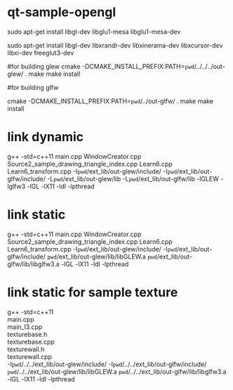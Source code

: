 # qt-sample-opengl
sudo apt-get install libgl-dev libglu1-mesa libglu1-mesa-dev



sudo apt-get install libgl-dev libxrandr-dev libxinerama-dev libxcursor-dev libxi-dev freeglut3-dev






#for building glew
cmake -DCMAKE_INSTALL_PREFIX:PATH=`pwd`/../../../out-glew/ .
make
make install



#for building glfw

cmake -DCMAKE_INSTALL_PREFIX:PATH=`pwd`/../out-glfw/ .
make
make install








# link dynamic
g++ -std=c++11 main.cpp WindowCreator.cpp Source2_sample_drawing_triangle_index.cpp Learn6.cpp Learn6_transform.cpp -I`pwd`/ext_lib/out-glew/include/ -I`pwd`/ext_lib/out-glfw/include/ -L`pwd`/ext_lib/out-glew/lib -L`pwd`/ext_lib/out-glfw/lib -lGLEW -lglfw3 -lGL -lX11 -ldl -lpthread

# link static
g++ -std=c++11 main.cpp WindowCreator.cpp Source2_sample_drawing_triangle_index.cpp Learn6.cpp Learn6_transform.cpp -I`pwd`/ext_lib/out-glew/include/ -I`pwd`/ext_lib/out-glfw/include/ `pwd`/ext_lib/out-glew/lib/libGLEW.a `pwd`/ext_lib/out-glfw/lib/libglfw3.a -lGL -lX11 -ldl -lpthread


# link static for sample texture
g++ -std=c++11 \
main.cpp \
main_l3.cpp \
texturebase.h \
texturebase.cpp \
texturewall.h \
texturewall.cpp \
 -I`pwd`/../../ext_lib/out-glew/include/ -I`pwd`/../../ext_lib/out-glfw/include/ `pwd`/../../ext_lib/out-glew/lib/libGLEW.a `pwd`/../../ext_lib/out-glfw/lib/libglfw3.a \
 -lGL -lX11 -ldl -lpthread

